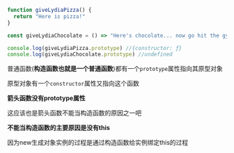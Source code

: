 ```js
function giveLydiaPizza() {
  return "Here is pizza!"
}

const giveLydiaChocolate = () => "Here's chocolate... now go hit the gym already."

console.log(giveLydiaPizza.prototype) //{constructor: ƒ}
console.log(giveLydiaChocolate.prototype) //undefined
```

普通函数(**构造函数也就是一个普通函数**)都有一个`prototype`属性指向其原型对象

原型对象有一个`constructor`属性又指向这个函数

**箭头函数没有prototype属性**

这应该也是箭头函数不能当构造函数的原因之一吧

**不能当构造函数的主要原因是没有this**

因为new生成对象实例的过程是通过构造函数给实例绑定this的过程

